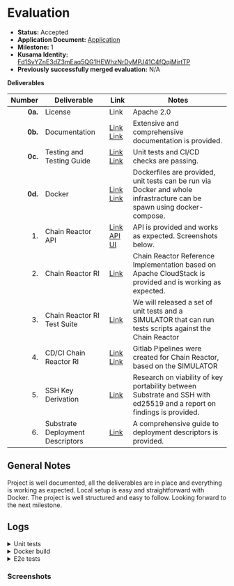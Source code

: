 # Evaluation

- **Status:** Accepted
- **Application Document:** [Application](https://github.com/w3f/Grants-Program/blob/master/applications/DINFRA.md)
- **Milestone:** 1
- **Kusama Identity:** [Fd1SvYZnE3dZ3mEaq5QG1HEWhzNrDyMPJ41C4fQqiMirtTP](https://sub.id/Fd1SvYZnE3dZ3mEaq5QG1HEWhzNrDyMPJ41C4fQqiMirtTP)
- **Previously successfully merged evaluation:** N/A

**Deliverables**

| Number | Deliverable | Link | Notes |
| -----: | ----------- | ------------- | ------------- |
| **0a.** | License | Link | Apache 2.0 |
| **0b.** | Documentation | [Link](https://gitlab.com/dinfra/dinfra/-/tree/MILESTONE1#about-dinfra) [Link](https://gitlab.com/dinfra/dinfra/-/tree/MILESTONE1/packages/acs-reactor#reference-implementation-chain-reactor) | Extensive and comprehensive documentation is provided. |
| **0c.** | Testing and Testing Guide | [Link](https://gitlab.com/dinfra/dinfra/-/tree/MILESTONE1#testing-guide) [Link](https://gitlab.com/dinfra/dinfra/-/pipelines/951071017) | Unit tests and CI/CD checks are passing. |
| **0d.** | Docker | [Link](https://gitlab.com/dinfra/dinfra/-/tree/MILESTONE1#test-run-of-the-system) [Link](https://gitlab.com/dinfra/dinfra/-/blob/MILESTONE1/docker-compose.yml) | Dockerfiles are provided, unit tests can be run via Docker and whole infrastracture can be spawn using docker-compose. |
| 1. | Chain Reactor API | [Link](https://gitlab.com/dinfra/dinfra/-/tree/MILESTONE1#available-playgrounds) [API UI](http://localhost:7300/dinfra)| API is provided and works as expected. Screenshots below. |
| 2. | Chain Reactor RI | [Link](https://gitlab.com/dinfra/dinfra/-/tree/MILESTONE1/packages/acs-reactor#reference-implementation-chain-reactor) | Chain Reactor Reference Implementation based on Apache CloudStack is provided and is working as expected. |
| 3. | Chain Reactor RI Test Suite | [Link](https://gitlab.com/dinfra/dinfra/-/tree/MILESTONE1/packages/acs-reactor#test-toolkit) | We will released a set of unit tests and a SIMULATOR that can run tests scripts against the Chain Reactor |
| 4. | CD/CI Chain Reactor RI | [Link](https://gitlab.com/dinfra/dinfra/-/jobs/4774377657) [Link](https://gitlab.com/dinfra/dinfra/-/blob/MILESTONE1/.gitlab-ci.yml?ref_type=tags) | Gitlab Pipelines were created for Chain Reactor, based on the SIMULATOR |
| 5. | SSH Key Derivation | [Link](https://gitlab.com/dinfra/dinfra/-/tree/MILESTONE1/packages/keytool?ref_type=tags#wip-dinfra-keytool) | Research on viability of key portability between Substrate and SSH with ed25519 and a report on findings is provided. |
| 6. | Substrate Deployment Descriptors | [Link](https://gitlab.com/dinfra/dinfra/-/tree/MILESTONE1/descriptors?ref_type=tags#deployment-descriptors) | A comprehensive guide to deployment descriptors is provided. |

## General Notes

Project is well documented, all the deliverables are in place and everything is working as expected. Local setup is easy and straightforward with Docker. The project is well structured and easy to follow. Looking forward to the next milestone.

## Logs

<details>

<summary>Unit tests</summary>

```bash
 PASS  src/jwt.service.spec.ts (5.337 s)
 PASS  src/queue.service.spec.ts (8.194 s)
A worker process has failed to exit gracefully and has been force exited. This is likely caused by tests leaking due to improper teardown. Try running with --detectOpenHandles to find leaks. Active timers can also cause this, ensure that .unref() was called on them.

Test Suites: 6 passed, 6 total
Tests:       18 passed, 18 total
Snapshots:   0 total
Time:        8.88 s

configfile: pytest.ini
collected 8 items / 3 deselected / 5 selected                                                                                                                                              

test/test_ansible.py ..                                                                                                                                                              [ 40%]
test/test_jwt.py ...
```
</details>

<details>

<summary>Docker build</summary>

```bash
 => [internal] load build context                                                                                                                                                      5.2s
 => => transferring context: 425.31MB                                                                                                                                                  5.2s
 => [2/4] WORKDIR /app                                                                                                                                                                 0.4s
 => [3/4] COPY . /app                                                                                                                                                                  2.5s
 => [4/4] RUN pip install --no-cache-dir -r requirements.txt                                                                                                                          28.5s
 => exporting to image                                                                                                                                                                 2.0s
 => => exporting layers                                                                                                                                                                2.0s
 => => writing image sha256:0c2685ef6e691dace8b78bdcb038ea6e2d89c7e18538d3479c1bb76210a17a17                                                                                           0.0s
 => => naming to docker.io/library/dinfra_acs-reactor                                                                                                                                  0.0s

Use 'docker scan' to run Snyk tests against images to find vulnerabilities and learn how to fix them
✨  Done in 160.42s.
```
</details>

<details>

<summary>E2e tests</summary>

```bash
yarn run v1.22.19
$ jest --config ./test/jest-e2e.json
 PASS  test/app.e2e-spec.ts
 PASS  test/openapi-validation.e2e-spec.ts

Test Suites: 2 passed, 2 total
Tests:       2 passed, 2 total
Snapshots:   0 total
Time:        2.281 s
Ran all test suites.
```

</details>

### Screenshots
